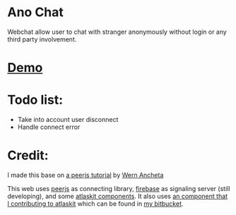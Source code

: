 # Ano Chat
Webchat allow user to chat with stranger anonymously without login or any third party involvement.

# [Demo](http://anochat.thienbui.tech)

# Todo list:
- Take into account user disconnect
- Handle connect error

# Credit:
I made this base on [a peerjs tutorial](https://www.sitepoint.com/file-sharing-component-react/) by [Wern Ancheta](https://github.com/anchetaWern)

This web uses [peerjs](http://peerjs.com/) as connecting library, [firebase](https://firebase.google.com/) as signaling server (still developing), and some [atlaskit components](https://atlaskit.atlassian.com/). It also uses [an component that I contributing to atlaskit](https://bitbucket.org/atlassian/atlaskit/pull-requests/2945) which can be found in [my bitbucket](https://bitbucket.org/thienbui97/atlaskit/src/64bb27c21f0eb6ebc081d6f6249f9a28f85cd7d3/packages/text-area/?at=master).
